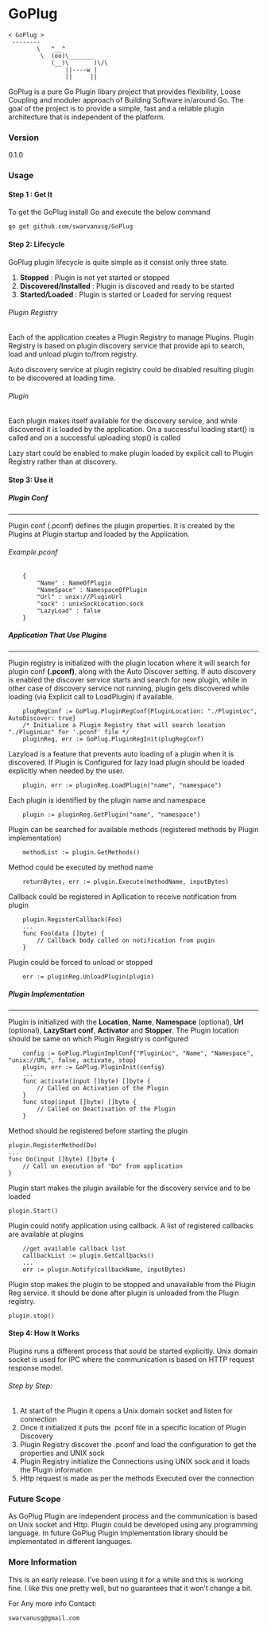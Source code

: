# GoPlug
```
< GoPlug >
 --------
        \   ^__^
         \  (oo)\_______
            (__)\       )\/\
                ||----w |
                ||     ||
```

GoPlug is a pure Go Plugin libary project that provides flexibility, Loose Coupling and moduler approach of Building Software in/around Go. The goal of the project is to provide a simple, fast and a reliable plugin architecture that is independent of the platform. 

### Version
0.1.0

### Usage

#### Step 1 : Get It
To get the GoPlug install Go and execute the below command 
```
go get github.com/swarvanusg/GoPlug
```

#### Step 2: Lifecycle
GoPlug plugin lifecycle is quite simple as it consist only three state. 
1. **Stopped** : Plugin is not yet started or stopped
2. **Discovered/Installed** : Plugin is discoved and ready to be started
3. **Started/Loaded** : Plugin is started or Loaded for serving request

###### Plugin Registry
Each of the application creates a Plugin Registry to manage Plugins. Plugin Registry is based on plugin discovery service that provide api to search, load and unload plugin to/from registry.

Auto discovery service at plugin registry could be disabled resulting plugin to be discovered at loading time.

###### Plugin
Each plugin makes itself available for the discovery service, and while discovered it is loaded by the application. On a successful loading start() is called and on a successful uploading stop() is called

Lazy start could be enabled to make plugin loaded by explicit call to Plugin Registry rather than at discovery. 

#### Step 3: Use it  
##### Plugin Conf
___
Plugin conf (.pconf) defines the plugin properties. It is created by the Plugins at Plugin startup and loaded by the Application. 
###### Example.pconf
```
    {
        "Name" : NameOfPlugin
        "NameSpace" : NamespaceOfPlugin
        "Url" : unix://PluginUrl
        "sock" : unixSockLocation.sock
        "LazyLoad" : false
    }
```
##### Application That Use Plugins
___
Plugin registry is initialized with the plugin location where it will search for plugin conf **(.pconf)**, along with the Auto Discover setting. If auto discovery is enabled the discover service starts and search for new plugin, while in other case of discovery service not running, plugin gets discovered while loading (via Explicit call to LoadPlugin) if available.
```
    plugRegConf := GoPlug.PluginRegConf{PluginLocation: "./PluginLoc", AutoDiscover: true}
    /* Initialize a Plugin Registry that will search location "./PluginLoc" for '.pconf' file */  
    pluginReg, err := GoPlug.PluginRegInit(plugRegConf)
```
Lazyload is a feature that prevents auto loading of a plugin when it is discovered. If Plugin is Configured for lazy load plugin should be loaded explicitly when needed by the user.  

```
    plugin, err := pluginReg.LoadPlugin("name", "namespace")
```
Each plugin is identified by the plugin name and namespace
```
    plugin := pluginReg.GetPlugin("name", "namespace")
```
Plugin can be searched for available methods (registered methods by Plugin implementation)
```
    methodList := plugin.GetMethods()
```
Method could be executed by method name 
```
    returnBytes, err := plugin.Execute(methodName, inputBytes)
```
Callback could be registered in Apllication to receive notification from plugin
```
    plugin.RegisterCallback(Foo)
    ...
    func Foo(data []byte) {
        // Callback body called on notification from pugin
    }
```
Plugin could be forced to unload or stopped
```
    err := pluginReg.UnloadPlugin(plugin)
```
##### Plugin Implementation
___
Plugin is initialized with the **Location**, **Name**, **Namespace** (optional), **Url** (optional), **LazyStart conf**, **Activator** and **Stopper**. 
The Plugin location should be same on which Plugin Registry is configured
```
    config := GoPlug.PluginImplConf{"PluginLoc", "Name", "Namespace", "unix://URL", false, activate, stop}
    plugin, err := GoPlug.PluginInit(config)
    ...
    func activate(input []byte) []byte {
        // Called on Activation of the Plugin
    }
    func stop(input []byte) []byte {
        // Called on Deactivation of the Plugin
    }
```
Method should be registered before starting the plugin
```
plugin.RegisterMethod(Do)
...
func Do(input []byte) []byte {
    // Call on execution of "Do" from application
}
```
Plugin start makes the plugin available for the discovery service and to be loaded
```
plugin.Start()
```
Plugin could notify application using callback. A list of registered callbacks are available at plugins
```
    //get available callback list
    callbackList := plugin.GetCallbacks()
    ...
    err := plugin.Notify(callbackName, inputBytes)
```
Plugin stop makes the plugin to be stopped and unavailable from the Plugin Reg service. It should be done after plugin is unloaded from the Plugin registry. 
```
plugin.stop()
```
#### Step 4: How It Works
Plugins runs a different process that sould be started explicitly. Unix domain socket is used for IPC where the communication is based on HTTP request response model. 
###### Step by Step:
1. At start of the Plugin it opens a Unix domain socket and listen for connection
2. Once it initialized it puts the .pconf file in a specific location of Plugin Discovery
3. Plugin Registry discover the .pconf and load the configuration to get the properties and UNIX sock
4. Plugin Registry initialize the Connections using UNIX sock and it loads the Plugin information 
5. Http request is made as per the methods Executed over the connection

### Future Scope
As GoPlug Plugin are independent process and the communication is based on Unix socket and Http. Plugin could be developed using any programming language. In future GoPlug Plugin Implementation library should be implementated in different languages.  

### More Information
This is an early release. I’ve been using it for a while and this is working fine. I like this one pretty well, but no guarantees
that it won’t change a bit. 

For Any more info Contact:
```
swarvanusg@gmail.com
```
